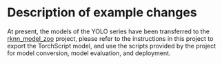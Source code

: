 # Description of example changes

At present, the models of the YOLO series have been transferred to the [rknn_model_zoo](https://github.com/airockchip/rknn_model_zoo "rknn model zoo") project, please refer to the instructions in this project to export the TorchScript model, and use the scripts provided by the project for model conversion, model evaluation, and deployment.